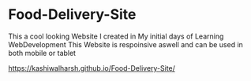 # Food-Delivery-Site
This a cool looking Website I created in My initial days of Learning WebDevelopment 
This Website is respoinsive aswell and can be used in both mobile or tablet


https://kashiwalharsh.github.io/Food-Delivery-Site/
